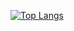 [![Top Langs](https://github-readme-stats.vercel.app/api/top-langs/?username=kath3rine&exclude_repo=research,art-portfolio&layout=donut&theme=tokyonight&langs_count=10)](https://github.com/anuraghazra/github-readme-stats)

